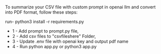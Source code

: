 To summarize your CSV file with custom prompt in openai llm and convert into PDF format, follow these steps:

run- python3 install -r requirements.py 

* 1 - Add prompt to prompt.py file,
* 2 - Add csv files to "csvfileshere" Folder,
* 3 - Update .env file with openai key and output pdf name
* 4 - Run python app.py or python3 app.py
